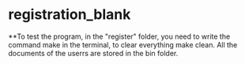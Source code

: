# registration_blank
**To test the program, in the "register" folder, you need to write the command make in the terminal, to clear everything make clean.
All the documents of the userrs are stored in the bin folder.
